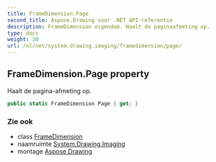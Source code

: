 ```yaml
---
title: FrameDimension.Page
second_title: Aspose.Drawing voor .NET API-referentie
description: FrameDimension eigendom. Haalt de paginaafmeting op.
type: docs
weight: 20
url: /nl/net/system.drawing.imaging/framedimension/page/
---
```

## FrameDimension.Page property

Haalt de pagina-afmeting op.

```csharp
public static FrameDimension Page { get; }
```

### Zie ook

* class [FrameDimension](../)
* naamruimte [System.Drawing.Imaging](../../framedimension/)
* montage [Aspose.Drawing](../../../)


